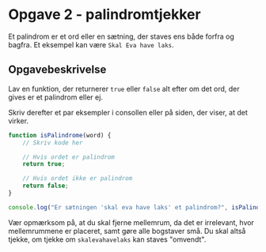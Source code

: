 # Opgave 2 - palindromtjekker
Et palindrom er et ord eller en sætning, der staves ens både forfra og bagfra. Et eksempel kan være `Skal Eva have laks`. 

## Opgavebeskrivelse
Lav en funktion, der returnerer `true` eller `false` alt efter om det ord, der gives er et palindrom eller ej. 

Skriv derefter et par eksempler i consollen eller på siden, der viser, at det virker. 

```js
function isPalindrome(word) {
    // Skriv kode her

    // Hvis ordet er palindrom
    return true;

    // Hvis ordet ikke er palindrom
    return false;
}

console.log("Er sætningen 'skal eva have laks' et palindrom?", isPalindrome('skal eva have laks'));
```

Vær opmærksom på, at du skal fjerne mellemrum, da det er irrelevant, hvor mellemrummene er placeret, samt gøre alle bogstaver små. Du skal altså tjekke, om tjekke om `skalevahavelaks` kan staves "omvendt". 